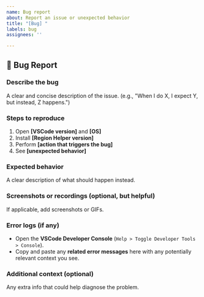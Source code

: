```yaml
---
name: Bug report
about: Report an issue or unexpected behavior
title: "[Bug] "
labels: bug
assignees: ''

---
```


## 🐞 Bug Report

### Describe the bug

A clear and concise description of the issue.
(e.g., "When I do X, I expect Y, but instead, Z happens.")

### Steps to reproduce

1. Open **[VSCode version]** and **[OS]**
2. Install **[Region Helper version]**
3. Perform **[action that triggers the bug]**
4. See **[unexpected behavior]**

### Expected behavior

A clear description of what should happen instead.

### Screenshots or recordings (optional, but helpful)

If applicable, add screenshots or GIFs.

### Error logs (if any)

- Open the **VSCode Developer Console** (`Help > Toggle Developer Tools > Console`).
- Copy and paste any **related error messages** here with any potentially relevant context you see.

### Additional context (optional)

Any extra info that could help diagnose the problem.
